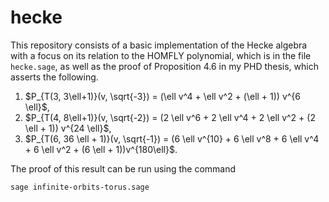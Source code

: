 # hecke
This repository consists of a basic implementation of the Hecke algebra with a focus on its relation to the HOMFLY polynomial, which is in the file `hecke.sage`, as well as the proof of Proposition 4.6 in my PHD thesis, which asserts the following.

1. $P_{T(3, 3\ell+1)}(v, \sqrt{-3}) = (\ell v^4 + \ell v^2 + (\ell + 1)) v^{6 \ell}$,
2. $P_{T(4, 8\ell+1)}(v, \sqrt{-2}) = (2 \ell v^6 + 2 \ell v^4 + 2 \ell v^2 + (2 \ell + 1)) v^{24 \ell}$,
3. $P_{T(6, 36 \ell + 1)}(v, \sqrt{-1}) = (6 \ell v^{10} + 6 \ell v^8 + 6 \ell v^4 + 6 \ell v^2 + (6 \ell + 1))v^{180\ell}$.

The proof of this result can be run using the command
```sh
sage infinite-orbits-torus.sage
```

